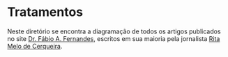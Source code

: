 # Tratamentos
Neste diretório se encontra a diagramação de todos os artigos publicados no site [Dr. Fábio A. Fernandes](http://www.drfabioafernandes.com.br), escritos em sua maioria pela jornalista [Rita Melo de Cerqueira](mailto:rmelodecerqueira@gmail.com).
